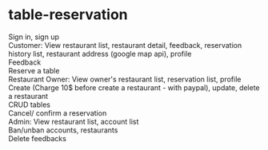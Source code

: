 # table-reservation<br/>
Sign in, sign up<br/>
Customer: View restaurant list, restaurant detail, feedback, reservation history list, restaurant address (google map api), profile<br/>
          Feedback<br/>
          Reserve a table<br/>
Restaurant Owner: View owner's restaurant list, reservation list, profile<br/>
                  Create (Charge 10$ before create a restaurant - with paypal), update, delete a restaurant<br/>
                  CRUD tables<br/>
                  Cancel/ confirm a reservation<br/>
Admin: View restaurant list, account list<br/>
        Ban/unban accounts, restaurants<br/>
        Delete feedbacks<br/>

          
